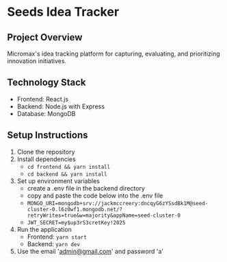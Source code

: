 # Seeds Idea Tracker

## Project Overview
Micromax's idea tracking platform for capturing, evaluating, and prioritizing innovation initiatives.

## Technology Stack
- Frontend: React.js
- Backend: Node.js with Express
- Database: MongoDB

## Setup Instructions
1. Clone the repository
2. Install dependencies
   - `cd frontend && yarn install`
   - `cd backend && yarn install`
3. Set up environment variables
   - create a .env file in the backend directory
   - copy and paste the code below into the .env file
   - `MONGO_URI=mongodb+srv://jackmccreery:dncqyG6zYSsdBk1M@seed-cluster-0.l6z0wf1.mongodb.net/?retryWrites=true&w=majority&appName=seed-cluster-0`
   - `JWT_SECRET=my$up3rS3cretKey!2025`
5. Run the application
   - Frontend: `yarn start`
   - Backend: `yarn dev` 
6. Use the email 'admin@gmail.com' and password 'a'
